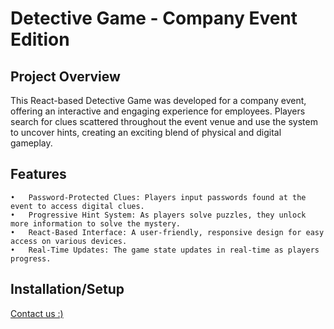 # Detective Game - Company Event Edition
## Project Overview

This React-based Detective Game was developed for a company event, offering an interactive and engaging experience for employees. Players search for clues scattered throughout the event venue and use the system to uncover hints, creating an exciting blend of physical and digital gameplay.

## Features
	•	Password-Protected Clues: Players input passwords found at the event to access digital clues.
	•	Progressive Hint System: As players solve puzzles, they unlock more information to solve the mystery.
	•	React-Based Interface: A user-friendly, responsive design for easy access on various devices.
	•	Real-Time Updates: The game state updates in real-time as players progress.
## Installation/Setup
  [Contact us :)](mailto:ptk@codenato.tech)